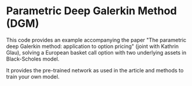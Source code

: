 # Parametric Deep Galerkin Method (DGM)

This code provides an example accompanying the paper "The parametric deep Galerkin method: application to option pricing" (joint with Kathrin Glau), solving a European basket call option with two underlying assets in Black-Scholes model.

It provides the pre-trained network as used in the article and methods to train your own model.
